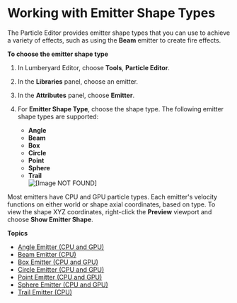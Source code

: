 # Working with Emitter Shape Types<a name="particle-editor-emitter-shape-types"></a>

The Particle Editor provides emitter shape types that you can use to achieve a variety of effects, such as using the **Beam** emitter to create fire effects\.

**To choose the emitter shape type**

1. In Lumberyard Editor, choose **Tools**, **Particle Editor**\.

1. In the **Libraries** panel, choose an emitter\.

1. In the **Attributes** panel, choose **Emitter**\. 

1. For **Emitter Shape Type**, choose the shape type\. The following emitter shape types are supported:
   + **Angle**
   + **Beam**
   + **Box**
   + **Circle**
   + **Point**
   + **Sphere**
   + **Trail**  
![\[Image NOT FOUND\]](http://docs.aws.amazon.com/lumberyard/latest/userguide/images/particles/particle-editor-emitter-shape-types.png)

Most emitters have CPU and GPU particle types\. Each emitter's velocity functions on either world or shape axial coordinates, based on type\. To view the shape XYZ coordinates, right\-click the **Preview** viewport and choose **Show Emitter Shape**\.

**Topics**
+ [Angle Emitter \(CPU and GPU\)](particle-editor-emitter-shape-type-angle.md)
+ [Beam Emitter \(CPU\)](particle-editor-emitter-shape-type-beam.md)
+ [Box Emitter \(CPU and GPU\)](particle-editor-emitter-shape-type-box.md)
+ [Circle Emitter \(CPU and GPU\)](particle-editor-emitter-shape-type-circle.md)
+ [Point Emitter \(CPU and GPU\)](particle-editor-emitter-shape-type-point.md)
+ [Sphere Emitter \(CPU and GPU\)](particle-editor-emitter-shape-type-sphere.md)
+ [Trail Emitter \(CPU\)](particle-editor-emitter-shape-type-trail.md)